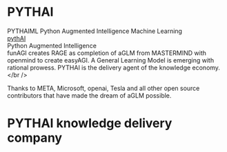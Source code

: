 # PYTHAI

PYTHAIML Python Augmented Intelligence Machine Learning<br />
<a href="https://gpt.pythai.net">pythAI</a><br />
Python Augmented Intelligence<br />
funAGI creates RAGE as completion of aGLM from MASTERMIND with openmind to create easyAGI. A General Learning Model is emerging with rational prowess. PYTHAI is the delivery agent of the knowledge economy.</br />

Thanks to META, Microsoft, openai, Tesla and all other open source contributors that have made the dream of aGLM possible.

# PYTHAI knowledge delivery company
